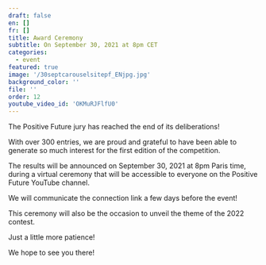 ```yaml
---
draft: false
en: []
fr: []
title: Award Ceremony
subtitle: On September 30, 2021 at 8pm CET
categories:
  - event
featured: true
image: '/30septcarouselsitepf_ENjpg.jpg'
background_color: ''
file: ''
order: 12
youtube_video_id: 'OKMuRJFlfU0'
---
```


The Positive Future jury has reached the end of its deliberations!

With over 300 entries, we are proud and grateful to have been able to generate so much interest for the first edition of the competition.

The results will be announced on September 30, 2021 at 8pm Paris time, during a virtual ceremony that will be accessible to everyone on the Positive Future YouTube channel.

We will communicate the connection link a few days before the event!

This ceremony will also be the occasion to unveil the theme of the 2022 contest.

Just a little more patience!

We hope to see you there!
